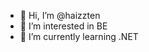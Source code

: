 - 👋 Hi, I’m @haizzten
- 👀 I’m interested in BE
- 🌱 I’m currently learning .NET

<!---
haizzten/haizzten is a ✨ special ✨ repository because its `README.md` (this file) appears on your GitHub profile.
You can click the Preview link to take a look at your changes.
--->
